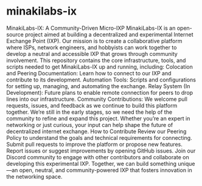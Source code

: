 # minakilabs-ix
MinakiLabs-IX: A Community-Driven Micro-IXP
MinakiLabs-IX is an open-source project aimed at building a decentralized and experimental Internet Exchange Point (IXP). Our mission is to create a collaborative platform where ISPs, network engineers, and hobbyists can work together to develop a neutral and accessible IXP that grows through community involvement.
This repository contains the core infrastructure, tools, and scripts needed to get MinakiLabs-IX up and running, including:
Colocation and Peering Documentation: Learn how to connect to our IXP and contribute to its development.
Automation Tools: Scripts and configurations for setting up, managing, and automating the exchange.
Relay System (In Development): Future plans to enable remote connection for peers to drop lines into our infrastructure.
Community Contributions: We welcome pull requests, issues, and feedback as we continue to build this platform together.
We’re still in the early stages, so we need the help of the community to refine and expand this project. Whether you’re an expert in networking or just curious, your input can help shape the future of decentralized internet exchange.
How to Contribute
Review our Peering Policy to understand the goals and technical requirements for connecting.
Submit pull requests to improve the platform or propose new features.
Report issues or suggest improvements by opening GitHub issues.
Join our Discord community to engage with other contributors and collaborate on developing this experimental IXP.
Together, we can build something unique—an open, neutral, and community-powered IXP that fosters innovation in the networking space.
